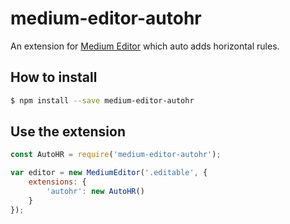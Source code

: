 # medium-editor-autohr

An extension for [Medium Editor](https://github.com/yabwe/medium-editor) which auto adds horizontal rules.

## How to install

```bash
$ npm install --save medium-editor-autohr
```

## Use the extension

```js
const AutoHR = require('medium-editor-autohr');

var editor = new MediumEditor('.editable', {
    extensions: {
        'autohr': new AutoHR()
    }
});
```
